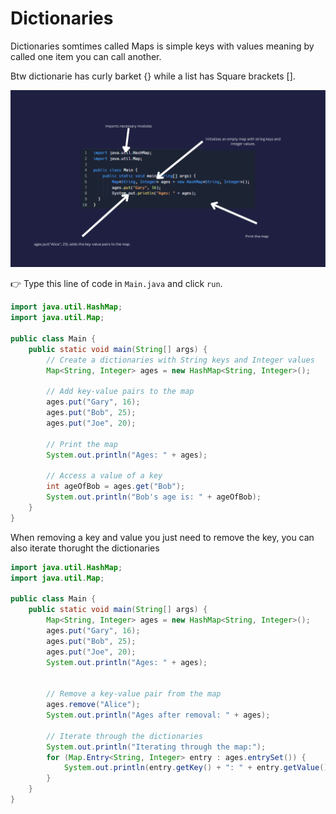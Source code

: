 # Dictionaries

Dictionaries somtimes called Maps is simple keys with values meaning by called one item you can call another. 

Btw dictionarie has curly barket {} while a list has Square brackets []. 

![](resources/image3.png)

👉 Type this line of code in `Main.java` and click `run`. 

```java
import java.util.HashMap;
import java.util.Map;

public class Main {
    public static void main(String[] args) {
        // Create a dictionaries with String keys and Integer values
        Map<String, Integer> ages = new HashMap<String, Integer>();

        // Add key-value pairs to the map
        ages.put("Gary", 16);
        ages.put("Bob", 25);
        ages.put("Joe", 20);

        // Print the map
        System.out.println("Ages: " + ages);

        // Access a value of a key
        int ageOfBob = ages.get("Bob");
        System.out.println("Bob's age is: " + ageOfBob);
    }
}

```

When removing a key and value you just need to remove the key, you can also iterate thorught the dictionaries

```java
import java.util.HashMap;
import java.util.Map;

public class Main {
    public static void main(String[] args) {
        Map<String, Integer> ages = new HashMap<String, Integer>();
        ages.put("Gary", 16);
        ages.put("Bob", 25);
        ages.put("Joe", 20);
        System.out.println("Ages: " + ages);


        // Remove a key-value pair from the map
        ages.remove("Alice");
        System.out.println("Ages after removal: " + ages);

        // Iterate through the dictionaries
        System.out.println("Iterating through the map:");
        for (Map.Entry<String, Integer> entry : ages.entrySet()) {
            System.out.println(entry.getKey() + ": " + entry.getValue());
        }
    }
}

```
